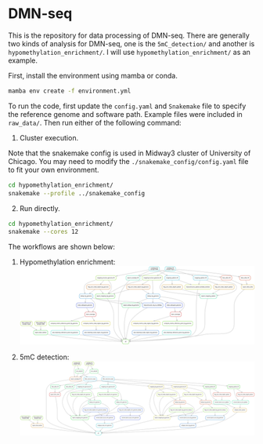 # DMN-seq

This is the repository for data processing of DMN-seq. There are generally two kinds of analysis for DMN-seq, one is the `5mC_detection/` and another is `hypomethylation_enrichment/`. I will use `hypomethylation_enrichment/` as an example.

First, install the environment using mamba or conda.

```bash
mamba env create -f environment.yml
```

To run the code, first update the `config.yaml` and `Snakemake` file to specify the reference genome and software path. Example files were included in `raw_data/`. Then run either of the following command:

1. Cluster execution.

Note that the snakemake config is used in Midway3 cluster of University of Chicago. You may need to modify the `./snakemake_config/config.yaml` file to fit your own environment.

```bash
cd hypomethylation_enrichment/
snakemake --profile ../snakemake_config
```

2. Run directly.

```bash
cd hypomethylation_enrichment/
snakemake --cores 12
```

The workflows are shown below:

1. Hypomethylation enrichment:
![hypomethylation_enrichment](hypomethylation_enrichment/dag.svg)


2. 5mC detection:
![5mC_detection](5mC_detection/dag.svg)
